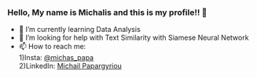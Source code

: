 ### Hello, My name is Michalis and this is my profile!!  👋
- 🌱 I’m currently learning Data Analysis
- 🤔 I’m looking for help with Text Similarity with Siamese Neural Network
- 📫 How to reach me: 
     <br>1)Insta: <a href="https://www.instagram.com/michas_papa/?hl=el">@michas_papa</a>  
     2)LinkedIn: <a href="https://www.linkedin.com/in/michail-papargyriou-3097aa142/">Michail Papargyriou</a>

<!--### Hi there 👋
**michas5552/michas5552** is a ✨ _special_ ✨ repository because its `README.md` (this file) appears on your GitHub profile.

Here are some ideas to get you started:

- 🔭 I’m currently working on ...
- 🌱 I’m currently learning ...
- 👯 I’m looking to collaborate on ...
- 🤔 I’m looking for help with ...
- 💬 Ask me about ...
- 📫 How to reach me: ...
- 😄 Pronouns: ...
- ⚡ Fun fact: ...
-->
